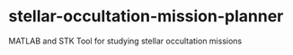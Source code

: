 # stellar-occultation-mission-planner
MATLAB and STK Tool for studying stellar occultation missions
